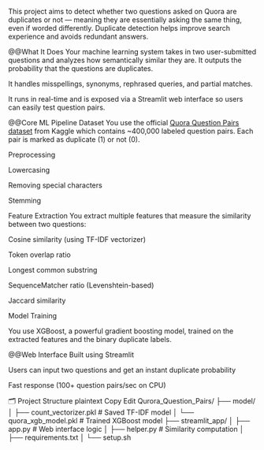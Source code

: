 
This project aims to detect whether two questions asked on Quora are duplicates or not — meaning they are essentially asking the same thing, even if worded differently. Duplicate detection helps improve search experience and avoids redundant answers.

@@What It Does
Your machine learning system takes in two user-submitted questions and analyzes how semantically similar they are. It outputs the probability that the questions are duplicates.

It handles misspellings, synonyms, rephrased queries, and partial matches.

It runs in real-time and is exposed via a Streamlit web interface so users can easily test question pairs.

@@Core ML Pipeline
Dataset
You use the official [Quora Question Pairs dataset](https://www.kaggle.com/c/quora-question-pairs) from Kaggle which contains ~400,000 labeled question pairs. Each pair is marked as duplicate (1) or not (0).

Preprocessing

Lowercasing

Removing special characters

Stemming

Feature Extraction
You extract multiple features that measure the similarity between two questions:

Cosine similarity (using TF-IDF vectorizer)

Token overlap ratio

Longest common substring

SequenceMatcher ratio (Levenshtein-based)

Jaccard similarity

Model Training

You use XGBoost, a powerful gradient boosting model, trained on the extracted features and the binary duplicate labels.

@@Web Interface
Built using Streamlit

Users can input two questions and get an instant duplicate probability

Fast response (100+ question pairs/sec on CPU)

🗂️ Project Structure
plaintext
Copy
Edit
Qurora_Question_Pairs/
├── model/
│   ├── count_vectorizer.pkl       # Saved TF-IDF model
│   └── quora_xgb_model.pkl        # Trained XGBoost model
├── streamlit_app/
│   ├── app.py                     # Web interface logic
│   ├── helper.py                  # Similarity computation
│   ├── requirements.txt
│   └── setup.sh
